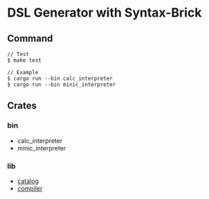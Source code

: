 # DSL Generator with Syntax-Brick

## Command

```
// Test
$ make test

// Example
$ cargo run --bin calc_interpreter
$ cargo run --bin minic_interpreter
```

## Crates

### bin

- calc_interpreter
- minic_interpreter

### lib

- [catalog](./catalog/README.md)
- [compiler](./compiler/README.md)
